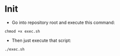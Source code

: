# Init

- Go into repository root and execute this command:
```
chmod +x exec.sh
```

- Then just execute that script:
```
./exec.sh
```
